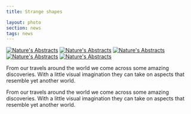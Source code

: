 ```yaml
--- 
title: Strange shapes

layout: photo 
section: news
tags: news 
---
```



<div id="links">
<a href="../assets/photos/GSNS022742YY.jpg"><img src="../assets/thumbs/GSNS022742YY.jpg" alt="Nature's Abstracts" /></a>
<a href="../assets/photos/GSNS022752.jpg"><img src="../assets/thumbs/GSNS022752.jpg" alt="Nature's Abstracts" /></a>
<a href="../assets/photos/GSNS032953B.jpg"><img src="../assets/thumbs/GSNS032953B.jpg" alt="Nature's Abstracts" /></a>
<a href="../assets/photos/GSNS032951XX.jpg"><img src="../assets/thumbs/GSNS032951XX.jpg" alt="Nature's Abstracts" /></a>
<a href="../assets/photos/GSNS022745XX.jpg"><img src="../assets/thumbs/GSNS022745XX.jpg" alt="Nature's Abstracts" /></a>
</div>

<p>
From our travels around the world we come across some amazing discoveries. With a little visual imagination they can take on aspects that resemble yet another world.
</p>

From our travels around the world we come across some amazing discoveries. 
With a little visual imagination they can take on aspects that resemble yet another world.
